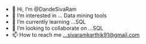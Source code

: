 - 👋 Hi, I’m @DandeSivaRam
- 👀 I’m interested in ... Data mining tools
- 🌱 I’m currently learning ...SQL
- 💞️ I’m looking to collaborate on ...SQL
- 📫 How to reach me ...sivaramkarthik91@gmail.com

<!---
DandeSivaRam/DandeSivaRam is a ✨ special ✨ repository because its `README.md` (this file) appears on your GitHub profile.
You can click the Preview link to take a look at your changes.
--->
